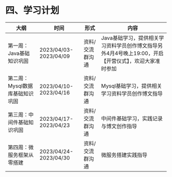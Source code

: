 # 四、学习计划

| **大纲**                  | **时间**        | **形式**  | **内容**                                                                                        |
| ------------------------------- | --------------------- | --------------- | ----------------------------------------------------------------------------------------------------- |
| 第一周：Java基础知识巩固        | 2023/04/03-2023/04/09 | 资料/交流群沟通 | Java基础学习，提供相关学习资料学员创作博文指导另外4月4号晚上19:00，开启【开营仪式】，欢迎大家准时参加 |
| 第二周：Mysql数据库基础知识巩固 | 2023/04/10-2023/04/16 | 资料/交流群沟通 | Mysql基础学习，提供相关学习资料学员创作博文指导                                                       |
| 第三周：中间件基础知识巩固      | 2023/04/17-2023/04/23 | 资料/交流群沟通 | 中间件基础学习，实践记录与博文创作指导                                                                |
| 第四周：微服务框架从零搭建      | 2023/04/24-2023/04/30 | 资料/交流群沟通 | 微服务搭建实践指导                                                                                    |
